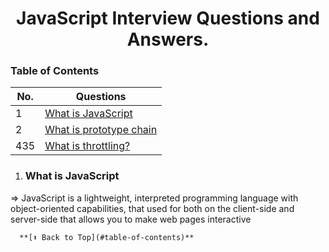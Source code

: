 <div align="center">
    <h1>
       JavaScript Interview Questions and Answers.
    </h1>
</div>

### Table of Contents

| No. | Questions                                                                                                                                                         |
| --- | ----------------------------------------------------------------------------------------------------------------------------------------------------------------- |
| 1   | [What is JavaScript](#what-is-javascript)                                         |
| 2   | [What is prototype chain](#what-is-a-prototype-chain)                                                                                                             |                                                                                                                       |
| 435 | [What is throttling?](#what-is-throttling)


1. ### What is JavaScript

=> JavaScript is a lightweight, interpreted programming language with object-oriented capabilities, 
that used for both on the client-side and server-side that allows you to 
make web pages interactive

      **[⬆ Back to Top](#table-of-contents)**

